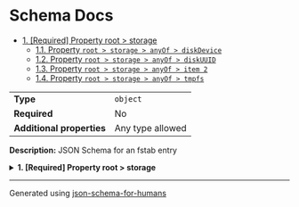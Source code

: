 # Schema Docs

- [1. [Required] Property root > storage](#storage)
  - [1.1. Property `root > storage > anyOf > diskDevice`](#storage_anyOf_i0)
  - [1.2. Property `root > storage > anyOf > diskUUID`](#storage_anyOf_i1)
  - [1.3. Property `root > storage > anyOf > item 2`](#storage_anyOf_i2)
  - [1.4. Property `root > storage > anyOf > tmpfs`](#storage_anyOf_i3)

|                           |                  |
| ------------------------- | ---------------- |
| **Type**                  | `object`         |
| **Required**              | No               |
| **Additional properties** | Any type allowed |

**Description:** JSON Schema for an fstab entry

<details>
<summary>
<strong> <a name="storage"></a>1. [Required] Property root > storage</strong>  

</summary>
<blockquote>

|                           |                  |
| ------------------------- | ---------------- |
| **Type**                  | `combining`      |
| **Required**              | Yes              |
| **Additional properties** | Any type allowed |

<blockquote>

| Any of(Option)                  |
| ------------------------------- |
| [diskDevice](#storage_anyOf_i0) |
| [diskUUID](#storage_anyOf_i1)   |
| [item 2](#storage_anyOf_i2)     |
| [tmpfs](#storage_anyOf_i3)      |

<blockquote>

### <a name="storage_anyOf_i0"></a>1.1. Property `root > storage > anyOf > diskDevice`

|                           |                          |
| ------------------------- | ------------------------ |
| **Type**                  | `object`                 |
| **Required**              | No                       |
| **Additional properties** | Any type allowed         |
| **Defined in**            | #/definitions/diskDevice |

</blockquote>
<blockquote>

### <a name="storage_anyOf_i1"></a>1.2. Property `root > storage > anyOf > diskUUID`

|                           |                        |
| ------------------------- | ---------------------- |
| **Type**                  | `object`               |
| **Required**              | No                     |
| **Additional properties** | Any type allowed       |
| **Defined in**            | #/definitions/diskUUID |

</blockquote>
<blockquote>

### <a name="storage_anyOf_i2"></a>1.3. Property `root > storage > anyOf > item 2`

|                           |                  |
| ------------------------- | ---------------- |
| **Type**                  | `object`         |
| **Required**              | No               |
| **Additional properties** | Any type allowed |

</blockquote>
<blockquote>

### <a name="storage_anyOf_i3"></a>1.4. Property `root > storage > anyOf > tmpfs`

|                           |                     |
| ------------------------- | ------------------- |
| **Type**                  | `object`            |
| **Required**              | No                  |
| **Additional properties** | Any type allowed    |
| **Defined in**            | #/definitions/tmpfs |

</blockquote>

</blockquote>

</blockquote>
</details>

----------------------------------------------------------------------------------------------------------------------------
Generated using [json-schema-for-humans](https://github.com/coveooss/json-schema-for-humans)